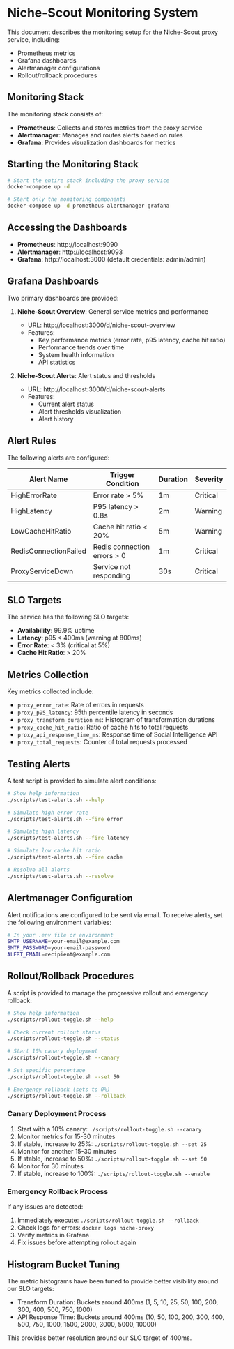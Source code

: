 # Niche-Scout Monitoring System

This document describes the monitoring setup for the Niche-Scout proxy service, including:
- Prometheus metrics
- Grafana dashboards
- Alertmanager configurations
- Rollout/rollback procedures

## Monitoring Stack

The monitoring stack consists of:

- **Prometheus**: Collects and stores metrics from the proxy service
- **Alertmanager**: Manages and routes alerts based on rules
- **Grafana**: Provides visualization dashboards for metrics

## Starting the Monitoring Stack

```bash
# Start the entire stack including the proxy service
docker-compose up -d

# Start only the monitoring components
docker-compose up -d prometheus alertmanager grafana
```

## Accessing the Dashboards

- **Prometheus**: http://localhost:9090
- **Alertmanager**: http://localhost:9093
- **Grafana**: http://localhost:3000 (default credentials: admin/admin)

## Grafana Dashboards

Two primary dashboards are provided:

1. **Niche-Scout Overview**: General service metrics and performance
   - URL: http://localhost:3000/d/niche-scout-overview
   - Features:
     - Key performance metrics (error rate, p95 latency, cache hit ratio)
     - Performance trends over time
     - System health information
     - API statistics

2. **Niche-Scout Alerts**: Alert status and thresholds
   - URL: http://localhost:3000/d/niche-scout-alerts
   - Features:
     - Current alert status
     - Alert thresholds visualization
     - Alert history

## Alert Rules

The following alerts are configured:

| Alert Name | Trigger Condition | Duration | Severity |
|------------|-------------------|----------|----------|
| HighErrorRate | Error rate > 5% | 1m | Critical |
| HighLatency | P95 latency > 0.8s | 2m | Warning |
| LowCacheHitRatio | Cache hit ratio < 20% | 5m | Warning |
| RedisConnectionFailed | Redis connection errors > 0 | 1m | Critical |
| ProxyServiceDown | Service not responding | 30s | Critical |

## SLO Targets

The service has the following SLO targets:

- **Availability**: 99.9% uptime
- **Latency**: p95 < 400ms (warning at 800ms)
- **Error Rate**: < 3% (critical at 5%)
- **Cache Hit Ratio**: > 20%

## Metrics Collection

Key metrics collected include:

- `proxy_error_rate`: Rate of errors in requests
- `proxy_p95_latency`: 95th percentile latency in seconds
- `proxy_transform_duration_ms`: Histogram of transformation durations
- `proxy_cache_hit_ratio`: Ratio of cache hits to total requests
- `proxy_api_response_time_ms`: Response time of Social Intelligence API
- `proxy_total_requests`: Counter of total requests processed

## Testing Alerts

A test script is provided to simulate alert conditions:

```bash
# Show help information
./scripts/test-alerts.sh --help

# Simulate high error rate
./scripts/test-alerts.sh --fire error

# Simulate high latency
./scripts/test-alerts.sh --fire latency

# Simulate low cache hit ratio
./scripts/test-alerts.sh --fire cache

# Resolve all alerts
./scripts/test-alerts.sh --resolve
```

## Alertmanager Configuration

Alert notifications are configured to be sent via email. To receive alerts, set the following environment variables:

```bash
# In your .env file or environment
SMTP_USERNAME=your-email@example.com
SMTP_PASSWORD=your-email-password
ALERT_EMAIL=recipient@example.com
```

## Rollout/Rollback Procedures

A script is provided to manage the progressive rollout and emergency rollback:

```bash
# Show help information
./scripts/rollout-toggle.sh --help

# Check current rollout status
./scripts/rollout-toggle.sh --status

# Start 10% canary deployment
./scripts/rollout-toggle.sh --canary

# Set specific percentage
./scripts/rollout-toggle.sh --set 50

# Emergency rollback (sets to 0%)
./scripts/rollout-toggle.sh --rollback
```

### Canary Deployment Process

1. Start with a 10% canary: `./scripts/rollout-toggle.sh --canary`
2. Monitor metrics for 15-30 minutes
3. If stable, increase to 25%: `./scripts/rollout-toggle.sh --set 25`
4. Monitor for another 15-30 minutes
5. If stable, increase to 50%: `./scripts/rollout-toggle.sh --set 50`
6. Monitor for 30 minutes
7. If stable, increase to 100%: `./scripts/rollout-toggle.sh --enable`

### Emergency Rollback Process

If any issues are detected:

1. Immediately execute: `./scripts/rollout-toggle.sh --rollback`
2. Check logs for errors: `docker logs niche-proxy`
3. Verify metrics in Grafana
4. Fix issues before attempting rollout again

## Histogram Bucket Tuning

The metric histograms have been tuned to provide better visibility around our SLO targets:

- Transform Duration: Buckets around 400ms (1, 5, 10, 25, 50, 100, 200, 300, 400, 500, 750, 1000)
- API Response Time: Buckets around 400ms (10, 50, 100, 200, 300, 400, 500, 750, 1000, 1500, 2000, 3000, 5000, 10000)

This provides better resolution around our SLO target of 400ms.
